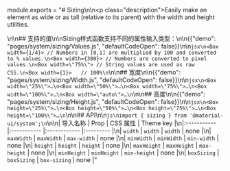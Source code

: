 module.exports = "# Sizing\n\n<p class=\"description\">Easily make an element as wide or as tall (relative to its parent) with the width and height utilities.</p>\n\n## 支持的值\n\nSizing样式函数支持不同的属性输入类型：\n\n{{\"demo\": \"pages/system/sizing/Values.js\", \"defaultCodeOpen\": false}}\n\n```jsx\n<Box width={1/4}> // Numbers in [0,1] are multiplied by 100 and converted to % values.\n<Box width={300}> // Numbers are converted to pixel values.\n<Box width=\"75%\"> // String values are used as raw CSS.\n<Box width={1}>   // 100%\n```\n\n## 宽度\n\n{{\"demo\": \"pages/system/sizing/Width.js\", \"defaultCodeOpen\": false}}\n\n```jsx\n<Box width=\"25%\">…\n<Box width=\"50%\">…\n<Box width=\"75%\">…\n<Box width=\"100%\">…\n<Box width=\"auto\">…\n```\n\n## 高度\n\n{{\"demo\": \"pages/system/sizing/Height.js\", \"defaultCodeOpen\": false}}\n\n```jsx\n<Box height=\"25%\">…\n<Box height=\"50%\">…\n<Box height=\"75%\">…\n<Box height=\"100%\">…\n```\n\n## API\n\n```js\nimport { sizing } from '@material-ui/system';\n```\n\n| 导入名称        | Prop        | CSS 属性       | Theme key |\n|:----------- |:----------- |:------------ |:--------- |\n| `width`     | `width`     | `width`      | none      |\n| `maxWidth`  | `maxWidth`  | `max-width`  | none      |\n| `minWidth`  | `minWidth`  | `min-width`  | none      |\n| `height`    | `height`    | `height`     | none      |\n| `maxHeight` | `maxHeight` | `max-height` | none      |\n| `minHeight` | `minHeight` | `min-height` | none      |\n| `boxSizing` | `boxSizing` | `box-sizing` | none      |"